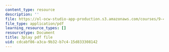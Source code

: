 ```yaml
---
content_type: resource
description: ''
file: https://ol-ocw-studio-app-production.s3.amazonaws.com/courses/9-40-introduction-to-neural-computation-spring-2018/cdcabf86a3ca9b32b7c415d833308142_fCqt07IXUPI.pdf
file_type: application/pdf
learning_resource_types: []
resourcetype: Document
title: 3play pdf file
uid: cdcabf86-a3ca-9b32-b7c4-15d833308142
---
```

